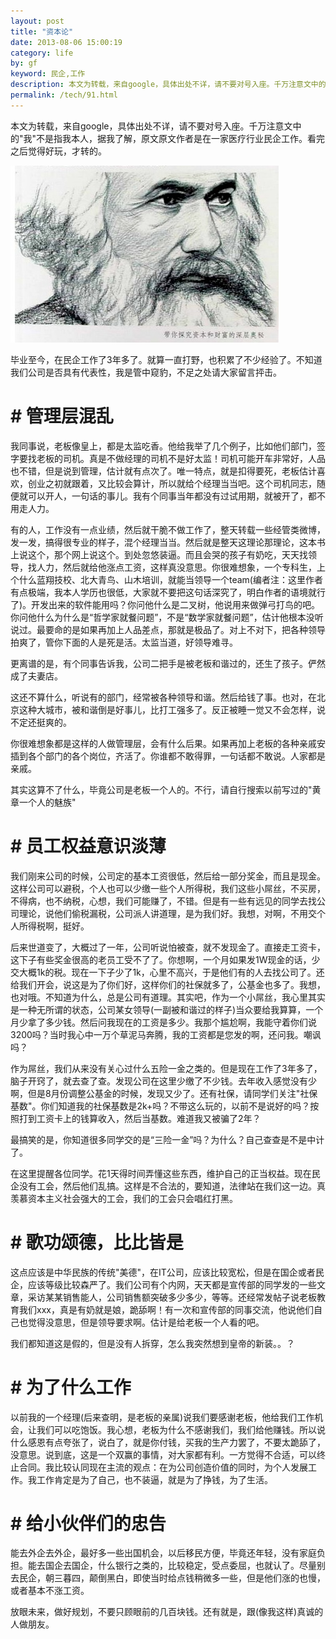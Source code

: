 ```yaml
---
layout: post
title: "资本论"
date: 2013-08-06 15:00:19
category: life
by: gf
keyword: 民企,工作
description: 本文为转载，来自google，具体出处不详，请不要对号入座。千万注意文中的&quot;我&quot;不是指我本人，据我了解，原文原文作者是在一家医疗行业民企工作。看完之后觉得好玩，才转的。毕业至今，在民
permalink: /tech/91.html
---
```

本文为转载，来自google，具体出处不详，请不要对号入座。千万注意文中的"我"不是指我本人，据我了解，原文原文作者是在一家医疗行业民企工作。看完之后觉得好玩，才转的。

![资本论][9ab3a55e806555f3dcc6fcaaaf7f4cc2.jpg]

毕业至今，在民企工作了3年多了。就算一直打野，也积累了不少经验了。不知道我们公司是否具有代表性，我是管中窥豹，不足之处请大家留言抨击。

#  # 管理层混乱 ##

我同事说，老板像皇上，都是太监吃香。他给我举了几个例子，比如他们部门，签字要找老板的司机。真是不做经理的司机不是好太监！司机可能开车非常好，人品也不错，但是说到管理，估计就有点次了。唯一特点，就是扣得要死，老板估计喜欢，创业之初就跟着，又比较会算计，所以就给个经理当当吧。这个司机同志，随便就可以开人，一句话的事儿。我有个同事当年都没有过试用期，就被开了，都不用走人力。

有的人，工作没有一点业绩，然后就干脆不做工作了，整天转载一些经管类微博，发一发，搞得很专业的样子，混个经理当当。然后就是整天这理论那理论，这本书上说这个，那个网上说这个。到处忽悠装逼。而且会哭的孩子有奶吃，天天找领导，找人力，然后就给他涨点工资，这样真没意思。你很难想象，一个专科生，上个什么蓝翔技校、北大青鸟、山木培训，就能当领导一个team(编者注：这里作者有点极端，我本人学历也很低，大家就不要把这句话深究了，明白作者的语境就行了)。开发出来的软件能用吗？你问他什么是二叉树，他说用来做弹弓打鸟的吧。你问他什么为什么是“哲学家就餐问题”，不是“数学家就餐问题”，估计他根本没听说过。最要命的是如果再加上人品差点，那就是极品了。对上不对下，把各种领导拍爽了，管你下面的人是死是活。太监当道，好领导难寻。

更离谱的是，有个同事告诉我，公司二把手是被老板和谐过的，还生了孩子。俨然成了夫妻店。

这还不算什么，听说有的部门，经常被各种领导和谐。然后给钱了事。也对，在北京这种大城市，被和谐倒是好事儿，比打工强多了。反正被睡一觉又不会怎样，说不定还挺爽的。

你很难想象都是这样的人做管理层，会有什么后果。如果再加上老板的各种亲戚安插到各个部门的各个岗位，齐活了。你谁都不敢得罪，一句话都不敢说。人家都是亲戚。

其实这算不了什么，毕竟公司是老板一个人的。不行，请自行搜索以前写过的"黄章一个人的魅族"

#  # 员工权益意识淡薄 ##

我们刚来公司的时候，公司定的基本工资很低，然后给一部分奖金，而且是现金。这样公司可以避税，个人也可以少缴一些个人所得税，我们这些小屌丝，不买房，不得病，也不纳税，心想，我们可能赚了，不错。但是有一些有远见的同学去找公司理论，说他们偷税漏税，公司派人讲道理，是为我们好。我想，对啊，不用交个人所得税啊，挺好。

后来世道变了，大概过了一年，公司听说怕被查，就不发现金了。直接走工资卡，这下子有些奖金很高的老员工受不了了。你想啊，一个月如果发1W现金的话，少交大概1k的税。现在一下子少了1k，心里不高兴，于是他们有的人去找公司了。还给我们开会，说这是为了你们好，这样你们的社保就多了，公基金也多了。我想，也对哦。不知道为什么，总是公司有道理。其实吧，作为一个小屌丝，我心里其实是一种无所谓的状态，公司某女领导(一副被和谐过的样子)当众要给我算算，一个月少拿了多少钱。然后问我现在的工资是多少。我那个尴尬啊，我能守着你们说3200吗？当时我心中一万个草泥马奔腾，我的工资都是您发的啊，还问我。嘲讽吗？

作为屌丝，我们从来没有关心过什么五险一金之类的。但是现在工作了3年多了，脑子开窍了，就去查了查。发现公司在这里少缴了不少钱。去年收入感觉没有少啊，但是8月份调整公基金的时候，发现又少了。还有社保，请同学们关注"社保基数"。你们知道我的社保基数是2k+吗？不带这么玩的，以前不是说好的吗？按照打到工资卡上的钱算收入，然后当基数。难道我又被骗了2年？

最搞笑的是，你知道很多同学交的是“三险一金”吗？为什么？自己查查是不是中计了。

在这里提醒各位同学。花1天得时间弄懂这些东西，维护自己的正当权益。现在民企没有工会，然后他们乱搞。这样是不合法的，要知道，法律站在我们这一边。真羡慕资本主义社会强大的工会，我们的工会只会唱红打黑。

#  # 歌功颂德，比比皆是 ##

这点应该是中华民族的传统"美德"，在IT公司，应该比较宽松，但是在国企或者民企，应该等级比较森严了。我们公司有个内网，天天都是宣传部的同学发的一些文章，采访某某销售能人，公司销售额突破多少多少，等等。还经常发帖子说老板教育我们xxx，真是有奶就是娘，跪舔啊！有一次和宣传部的同事交流，他说他们自己也觉得没意思，但是领导要求啊。估计是给老板一个人看的吧。

我们都知道这是假的，但是没有人拆穿，怎么我突然想到皇帝的新装。。？

#  # 为了什么工作 ##

以前我的一个经理(后来查明，是老板的亲属)说我们要感谢老板，他给我们工作机会，让我们可以吃饱饭。我心想，老板为什么不感谢我们，我们给他赚钱。所以说什么感恩有点夸张了，说白了，就是你付钱，买我的生产力罢了，不要太跪舔了，没意思。说到底，这是一个双赢的事情，对大家都有利。一方觉得不合适，可以终止合同。我比较认同现在主流的观点：在为公司创造价值的同时，为个人发展工作。我工作肯定是为了自己，也不装逼，就是为了挣钱，为了生活。

#  # 给小伙伴们的忠告 ##

能去外企去外企，最好多一些出国机会，以后移民方便，毕竟还年轻，没有家庭负担。能去国企去国企，什么银行之类的，比较稳定，受点委屈，也就认了。尽量别去民企，朝三暮四，颠倒黑白，即使当时给点钱稍微多一些，但是他们涨的也慢，或者基本不涨工资。

放眼未来，做好规划，不要只顾眼前的几百块钱。还有就是，跟(像我这样)真诚的人做朋友。


[9ab3a55e806555f3dcc6fcaaaf7f4cc2.jpg]: /gfzjus_blog/tech/2014-10-22/9ab3a55e806555f3dcc6fcaaaf7f4cc2.jpg
